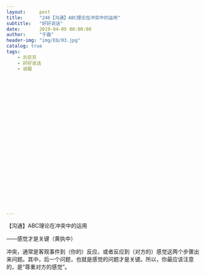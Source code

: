 ```yaml
---
layout:     post
title:      "246【沟通】ABC理论在冲突中的运用"
subtitle:   "好好说话"
date:       2019-04-05 00:00:00
author:     "于磊"
header-img: "img/EQ/03.jpg"
catalog: true
tags:
    - 刘京京
    - 好好说话
    - 说服


























---
```


【沟通】ABC理论在冲突中的运用

——感觉才是关键（黄执中）



冲突，通常是客观事件到（你的）反应，或者反应到（对方的）感觉这两个步骤出来问题。其中，后一个问题，也就是感觉的问题才是关键。所以，你最应该注意的，是“尊重对方的感觉”。